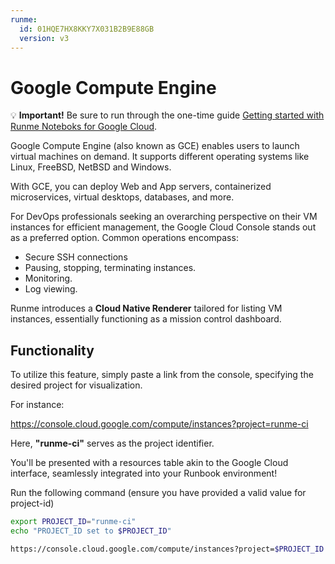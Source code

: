 ```yaml
---
runme:
  id: 01HQE7HX8KKY7X031B2B9E88GB
  version: v3
---
```


# Google Compute Engine

💡 **Important!** Be sure to run through the one-time guide [Getting started with Runme Noteboks for Google Cloud](google-cloud-setup.md).

Google Compute Engine (also known as GCE) enables users to launch virtual machines on demand. It supports different operating systems like Linux, FreeBSD, NetBSD and Windows.

With GCE, you can deploy Web and App servers, containerized microservices, virtual desktops, databases, and more.

For DevOps professionals seeking an overarching perspective on their VM instances for efficient management, the Google Cloud Console stands out as a preferred option. Common operations encompass:

- Secure SSH connections
- Pausing, stopping, terminating instances.
- Monitoring.
- Log viewing.

Runme introduces a **Cloud Native Renderer** tailored for listing VM instances, essentially functioning as a mission control dashboard.

## Functionality

To utilize this feature, simply paste a link from the console, specifying the desired project for visualization.

For instance:

https://console.cloud.google.com/compute/instances?project=runme-ci

Here, **"runme-ci"** serves as the project identifier.

You'll be presented with a resources table akin to the Google Cloud interface, seamlessly integrated into your Runbook environment!

Run the following command (ensure you have provided a valid value for project-id)

```sh {"id":"01HYBMAWD6Y8BCJ56289SJ2H3A","terminalRows":"5"}
export PROJECT_ID="runme-ci"
echo "PROJECT_ID set to $PROJECT_ID"
```

```sh {"id":"01HQE7NWNH8T6WRBNPE3943XBY"}
https://console.cloud.google.com/compute/instances?project=$PROJECT_ID
```
